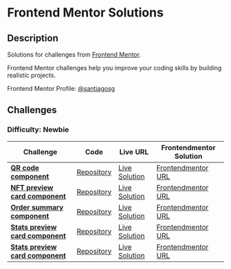 # Frontend Mentor Solutions

## Description

Solutions for challenges from [Frontend Mentor](https://www.frontendmentor.io).

Frontend Mentor challenges help you improve your coding skills by building realistic projects.

Frontend Mentor Profile: [@santiagosg](https://www.frontendmentor.io/profile/santiagosg)

## Challenges

### Difficulty: Newbie

| Challenge | Code | Live URL | Frontendmentor Solution  |
|---|---|---|---|
| **[QR code component](https://www.frontendmentor.io/challenges/qr-code-component-iux_sIO_H)** | [Repository](https://github.com/santiagosg/Frontend-mentor-solutions-newbie/tree/main/qr-code-component) | [Live Solution](https://santiagosg.github.io/Frontend-mentor-solutions-newbie/qr-code-component/) | [Frontendmentor URL](https://www.frontendmentor.io/solutions/qr-code-component-htmlcsssass-XWPvx7pS_) |
| **[NFT preview card component](https://www.frontendmentor.io/challenges/nft-preview-card-component-SbdUL_w0U)** | [Repository](https://github.com/santiagosg/Frontend-mentor-solutions-newbie/tree/main/nft-preview-card-component) | [Live Solution](https://santiagosg.github.io/Frontend-mentor-solutions-newbie/nft-preview-card-component/) | [Frontendmentor URL](https://www.frontendmentor.io/solutions/nft-preview-card-component-ELww-WGKR) |
| **[Order summary component](https://www.frontendmentor.io/challenges/order-summary-component-QlPmajDUj)** | [Repository](https://github.com/santiagosg/Frontend-mentor-solutions-newbie/tree/main/order-summary-component) | [Live Solution](https://santiagosg.github.io/Frontend-mentor-solutions-newbie/order-summary-component/) | [Frontendmentor URL](https://www.frontendmentor.io/solutions/order-summary-component-with-scssbem-LReC3Kzke) |
| **[Stats preview card component](https://www.frontendmentor.io/challenges/stats-preview-card-component-8JqbgoU62)** | [Repository](https://github.com/santiagosg/Frontend-mentor-solutions-newbie/tree/main/stats-preview-card-component) | [Live Solution](https://santiagosg.github.io/Frontend-mentor-solutions-newbie/stats-preview-card-component/) | [Frontendmentor URL](https://www.frontendmentor.io/solutions/stats-preview-card-component-with-sass-and-bem-cUubG0vCB) |
| **[Stats preview card component](https://www.frontendmentor.io/challenges/3column-preview-card-component-pH92eAR2-)** | [Repository](https://github.com/santiagosg/Frontend-mentor-solutions-newbie/tree/main/3-column-preview-card-component) | [Live Solution](https://santiagosg.github.io/Frontend-mentor-solutions-newbie/3-column-preview-card-component/) | [Frontendmentor URL](https://www.frontendmentor.io/solutions/3column-preview-card-component-with-sass-and-bem-3mu95dUuC) |

<!-- | **[Name of challenge](#)** | [Repository](#) | [Live Solution](/#) | [Frontendmentor URL](#) | -->
